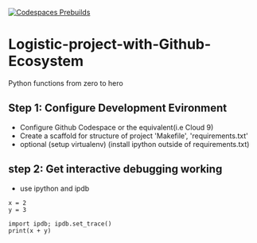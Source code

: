 [![Codespaces Prebuilds](https://github.com/ElvisKoech/Logistic-project-with-Github-Ecosystem/actions/workflows/codespaces/create_codespaces_prebuilds/badge.svg)](https://github.com/ElvisKoech/Logistic-project-with-Github-Ecosystem/actions/workflows/codespaces/create_codespaces_prebuilds)
# Logistic-project-with-Github-Ecosystem
Python functions from zero to hero

## Step 1: Configure Development Evironment

* Configure Github Codespace or the equivalent(i.e Cloud 9)
* Create a scaffold for structure of project 'Makefile', 'requirements.txt'
* optional (setup virtualenv) (install ipython outside of requirements.txt)

## step 2: Get interactive debugging working
* use ipython and ipdb

```
x = 2
y = 3

import ipdb; ipdb.set_trace()
print(x + y)
```
